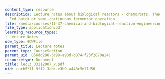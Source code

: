 ```yaml
---
content_type: resource
description: Lecture notes about biological reactors - chemostats. Theory of the chemostat.
  Fed batch or semi-continuous fermentor operation.
file: /media/courses/10-37-chemical-and-biological-reaction-engineering-spring-2007/cacb521f9f123abde3b9a448c5e17d56_lec13_03212007_w.pdf
file_type: application/pdf
learning_resource_types:
- Lecture Notes
ocw_type: OCWFile
parent_title: Lecture Notes
parent_type: CourseSection
parent_uid: 856dd290-3098-a93d-b074-f23f2870a240
resourcetype: Document
title: lec13_03212007_w.pdf
uid: cacb521f-9f12-3abd-e3b9-a448c5e17d56
---
```

